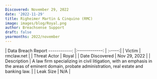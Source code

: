 ```yaml
---
Discovered: November 29, 2022
date: '2022-11-29'
title: Righeimer Martin & Cinquino (RMC)
image: images/blog/Royal.png
author: Breachsense Support
draft: false
yearmonths: 2022/november
---
```



| Data Breach Report
------------:     |:-------------:    | :-----:|
| Victim      | rmclaw.net      | 
| Threat Actor      | Royal      | 
| Date Discovered      | Nov 29, 2022      | 
| Description      | A law firm specializing in civil litigation, with an emphasis in the areas of eminent domain, probate administration, real estate and banking law.      | 
| Leak Size      | N/A      | 

